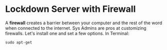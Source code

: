 # Lockdown Server with Firewall

A **firewall** creates a barrier between your computer and the rest of the word when connected to the internet. Sys Admins are pros at customizing firewalls. Let's install one and set a few options. In Terminal: 

    sudo apt-get 